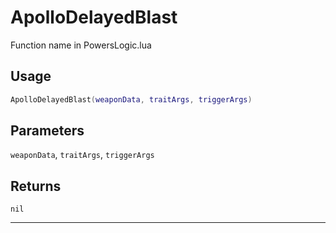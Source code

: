 # ApolloDelayedBlast
Function name in PowersLogic.lua
## Usage
```lua
ApolloDelayedBlast(weaponData, traitArgs, triggerArgs)
```
## Parameters
`weaponData`, `traitArgs`, `triggerArgs`
## Returns
`nil`

---